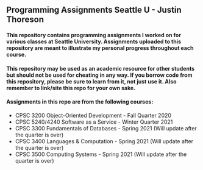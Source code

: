 ## Programming Assignments Seattle U - Justin Thoreson

#### This repository contains programming assignments I worked on for various classes at Seattle University. Assignments uploaded to this repository are meant to illustrate my personal progress throughout each course.
#### This repository may be used as an academic resource for other students but should not be used for cheating in any way. If you borrow code from this repository, please be sure to learn from it, not just use it. Also remember to link/site this repo for your own sake.
#### Assignments in this repo are from the following courses:
- CPSC 3200       Object-Oriented Development - Fall Quarter 2020
- CPSC 5240/4240  Software as a Service       - Winter Quarter 2021
- CPSC 3300       Fundamentals of Databases   - Spring 2021 (Will update after the quarter is over)
- CPSC 3400       Languages & Computation     - Spring 2021 (Will update after the quarter is over)
- CPSC 3500       Computing Systems           - Spring 2021 (Will update after the quarter is over)
